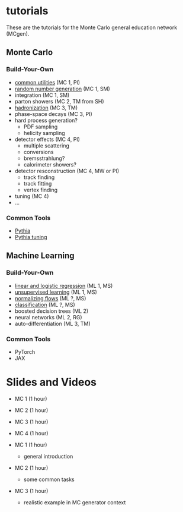 # tutorials

These are the tutorials for the Monte Carlo general education network (MCgen).

## Monte Carlo

### Build-Your-Own
* [common utilities](utils) (MC 1, PI)
* [random number generation](https://colab.research.google.com/github/mcgen-ct/tutorials/blob/main/mc/rng.ipynb) (MC 1, SM)
* integration (MC 1, SM)
* parton showers (MC 2, TM from SH)
* [hadronization](https://colab.research.google.com/github/mcgen-ct/tutorials/blob/main/mc/hadronization.ipynb) (MC 3, TM)
* phase-space decays (MC 3, PI)
* hard process generation?
  * PDF sampling
  * helicity sampling
* detector effects (MC 4, PI)
  * multiple scattering
  * conversions
  * bremsstrahlung?
  * calorimeter showers?
* detector resconstruction (MC 4, MW or PI)
  * track finding
  * track fitting
  * vertex finding
* tuning (MC 4)
* ...

### Common Tools
* [Pythia](https://colab.research.google.com/github/mcgen-ct/tutorials/blob/main/pythia/worksheet.ipynb)
* [Pythia tuning](https://colab.research.google.com/github/mcgen-ct/tutorials/blob/main/pythia/tuning.ipynb)

## Machine Learning

### Build-Your-Own
* [linear and logistic regression](https://colab.research.google.com/github/mcgen-ct/tutorials/blob/main/ml/regression.ipynb) (ML 1, MS)
* [unsupervised learning](https://colab.research.google.com/github/mcgen-ct/tutorials/blob/main/ml/unsupervised.ipynb) (ML 1, MS)
* [normalizing flows](https://colab.research.google.com/github/mcgen-ct/tutorials/blob/main/ml/flows.ipynb) (ML ?, MS)
* [classification](https://colab.research.google.com/github/mcgen-ct/tutorials/blob/main/ml/classify.ipynb) (ML ?, MS)
* boosted decision trees (ML 2)
* neural networks (ML 2, RG)
* auto-differentiation (ML 3, TM)

### Common Tools
* PyTorch
* JAX

# Slides and Videos

* MC 1 (1 hour)
* MC 2 (1 hour)
* MC 3 (1 hour)
* MC 4 (1 hour)

* MC 1 (1 hour)
  * general introduction
* MC 2 (1 hour)
  * some common tasks
* MC 3 (1 hour)
  * realistic example in MC generator context
